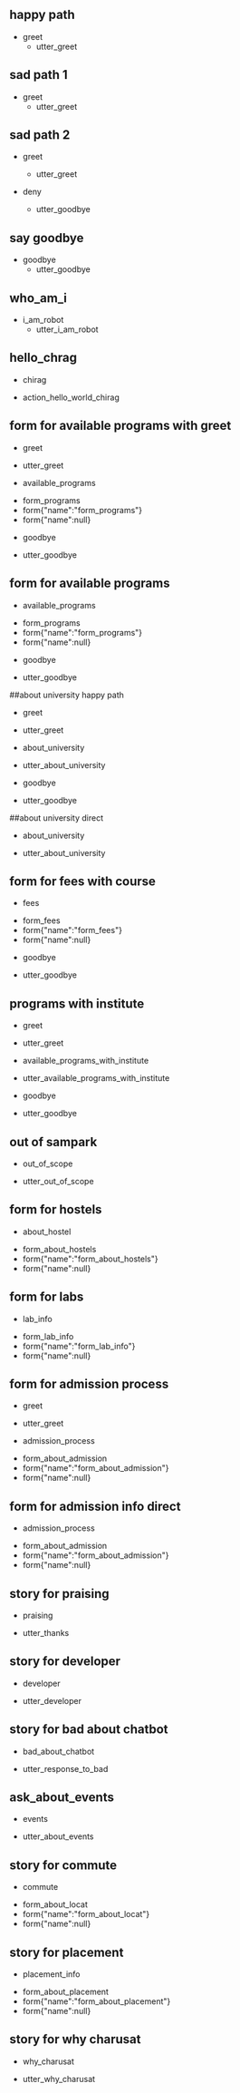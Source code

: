## happy path
* greet
  - utter_greet

## sad path 1
* greet
  - utter_greet

## sad path 2
* greet
  - utter_greet

* deny
  - utter_goodbye

## say goodbye
* goodbye
  - utter_goodbye


## who_am_i
* i_am_robot
  - utter_i_am_robot


## hello_chrag
 * chirag
  - action_hello_world_chirag


## form for available programs with greet
 * greet
  - utter_greet
 * available_programs
  - form_programs
  - form{"name":"form_programs"} 
  - form{"name":null}
 * goodbye
  - utter_goodbye

## form for available programs 
 * available_programs
  - form_programs
  - form{"name":"form_programs"} 
  - form{"name":null}
 * goodbye
  - utter_goodbye


##about university happy path
 * greet
  - utter_greet
 * about_university
  - utter_about_university
 * goodbye
  - utter_goodbye

##about university direct
 * about_university
  - utter_about_university


## form for fees with course
 * fees
  - form_fees
  - form{"name":"form_fees"}
  - form{"name":null} 
 * goodbye
  - utter_goodbye

## programs with institute
* greet
 - utter_greet
* available_programs_with_institute
 - utter_available_programs_with_institute
 * goodbye
  - utter_goodbye

## out of sampark
 * out_of_scope
  - utter_out_of_scope


## form for hostels
* about_hostel
- form_about_hostels
- form{"name":"form_about_hostels"}
- form{"name":null}


## form for labs
* lab_info
- form_lab_info
- form{"name":"form_lab_info"}
- form{"name":null}


## form for admission process
* greet
- utter_greet
* admission_process
- form_about_admission
- form{"name":"form_about_admission"}
- form{"name":null}

## form for admission info direct
* admission_process
- form_about_admission
- form{"name":"form_about_admission"}
- form{"name":null}

## story for praising
* praising
- utter_thanks

## story for developer
* developer
- utter_developer

## story for bad about chatbot
* bad_about_chatbot
- utter_response_to_bad

## ask_about_events
* events
- utter_about_events

## story for commute
* commute
- form_about_locat
- form{"name":"form_about_locat"}
- form{"name":null}

## story for placement
* placement_info
- form_about_placement
- form{"name":"form_about_placement"}
- form{"name":null}

## story for why charusat
* why_charusat
- utter_why_charusat